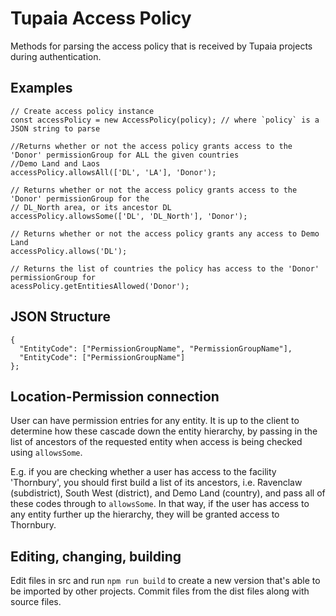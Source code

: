# Tupaia Access Policy

Methods for parsing the access policy that is received by Tupaia projects during authentication.

## Examples

```
// Create access policy instance
const accessPolicy = new AccessPolicy(policy); // where `policy` is a JSON string to parse

//Returns whether or not the access policy grants access to the 'Donor' permissionGroup for ALL the given countries 
//Demo Land and Laos
accessPolicy.allowsAll(['DL', 'LA'], 'Donor');

// Returns whether or not the access policy grants access to the 'Donor' permissionGroup for the
// DL_North area, or its ancestor DL
accessPolicy.allowsSome(['DL', 'DL_North'], 'Donor');

// Returns whether or not the access policy grants any access to Demo Land
accessPolicy.allows('DL');

// Returns the list of countries the policy has access to the 'Donor' permissionGroup for
acessPolicy.getEntitiesAllowed('Donor');
```

## JSON Structure

```
{
  "EntityCode": ["PermissionGroupName", "PermissionGroupName"],
  "EntityCode": ["PermissionGroupName"]
};
```

## Location-Permission connection

User can have permission entries for any entity. It is up to the client to determine how these cascade
down the entity hierarchy, by passing in the list of ancestors of the requested entity when access is
being checked using `allowsSome`.

E.g. if you are checking whether a user has access to the facility 'Thornbury', you should first
build a list of its ancestors, i.e. Ravenclaw (subdistrict), South West (district), and Demo Land
(country), and pass all of these codes through to `allowsSome`. In that way, if the user has access
to any entity further up the hierarchy, they will be granted access to Thornbury.

## Editing, changing, building

Edit files in src and run `npm run build` to create a new version that's able to be imported by other
projects. Commit files from the dist files along with source files.
